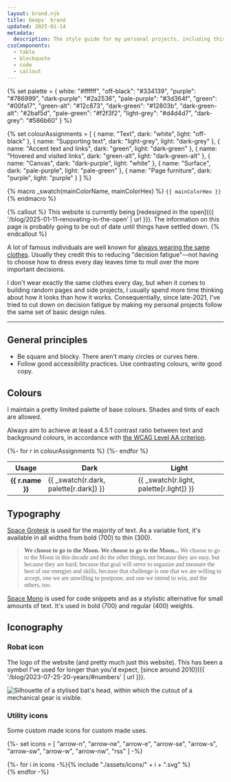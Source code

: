 ```yaml
---
layout: brand.njk
title: beeps' brand
updated: 2025-01-14
metadata:
  description: The style guide for my personal projects, including this website.
cssComponents:
  - table
  - blockquote
  - code
  - callout
---
```


{% set palette = {
  white: "#ffffff",
  "off-black": "#334139",
  "purple": "#786999",
  "dark-purple": "#2a2536",
  "pale-purple": "#3d364f",
  "green": "#00fa17",
  "green-alt": "#12c873",
  "dark-green": "#12803b",
  "dark-green-alt": "#2baf5d",
  "pale-green": "#f2f3f2",
  "light-grey": "#d4d4d7",
  "dark-grey": "#586b60"
} %}

{% set colourAssignments = [
  { name: "Text", dark: "white", light: "off-black" },
  { name: "Supporting text", dark: "light-grey", light: "dark-grey" },
  { name: "Accent text and links", dark: "green", light: "dark-green" },
  { name: "Hovered and visited links", dark: "green-alt", light: "dark-green-alt" },
  { name: "Canvas", dark: "dark-purple", light: "white" },
  { name: "Surface", dark: "pale-purple", light: "pale-green" },
  { name: "Page furniture", dark: "purple", light: "purple" }
] %}

<style>
:root {
  {%- for n, c in palette %}
  --brand-color-{{ n }}: {{ c }};
  {%- endfor %}
}
</style>

{% macro _swatch(mainColorName, mainColorHex) %}
<span class="page-swatch">
<span class="page-swatch__preview" style="background-color: var(--brand-color-{{ mainColorName }});"></span>
<code class="kimCode">{{ mainColorHex }}</code>
</span>
{% endmacro %}

{% callout %}
This website is currently being [redesigned in the open]({{ '/blog/2025-01-11-renovating-in-the-open' | url }}). The information on this page is probably going to be out of date until things have settled down.
{% endcallout %}

A lot of famous individuals are well known for [always wearing the same clothes](https://edition.cnn.com/2015/10/09/world/gallery/decision-fatigue-same-clothes/index.html). Usually they credit this to reducing "decision fatigue"—not having to choose how to dress every day leaves time to mull over the more important decisions.

I don't wear exactly the same clothes every day, but when it comes to building random pages and side projects, I usually spend more time thinking about how it looks than how it works. Consequentially, since late-2021, I've tried to cut down on decision fatigue by making my personal projects follow the same set of basic design rules.

---

## General principles

- Be square and blocky. There aren't many circles or curves here.
- Follow good accessibility practices. Use contrasting colours, write good copy.

## Colours

I maintain a pretty limited palette of base colours. Shades and tints of each are allowed.

Always aim to achieve at least a 4.5:1 contrast ratio between text and background colours, in accordance with [the WCAG Level AA criterion](https://www.w3.org/WAI/WCAG21/Understanding/contrast-minimum.html).

<table class="kimTable">
  <thead class="kimTable_head">
    <tr class="kimTable_row">
      <th class="kimTable_header" scope="col">Usage</th>
      <th class="kimTable_header" scope="col">Dark</th>
      <th class="kimTable_header" scope="col">Light</th>
    </tr>
  </thead>
  <tbody class="kimTable_body">
    {%- for r in colourAssignments %}
    <tr class="kimTable_row">
      <th class="kimTable_header" scope="row">{{ r.name }}</th>
      <td class="kimTable_cell">{{ _swatch(r.dark, palette[r.dark]) }}</td>
      <td class="kimTable_cell">{{ _swatch(r.light, palette[r.light]) }}</td>
    </tr>
    {%- endfor %}
  </tbody>
</table>

## Typography

[Space Grotesk](https://fonts.google.com/specimen/Space+Grotesk) is used for the majority of text. As a variable font, it's available in all widths from bold (700) to thin (300).

> <div style="font-family:'Space Grotesk'"><span style="font-weight:700">We choose to go to the Moon. </span> <span style="font-weight:600">We choose to go to the Moon... </span><span style="font-weight:500">We choose to go to the Moon in this decade and do the other things, not because they are easy, but because they are hard; </span><span style="font-weight:400">because that goal will serve to organize and measure the best of our energies and skills,</span> <span style="font-weight:300">because that challenge is one that we are willing to accept, one we are unwilling to postpone, and one we intend to win, and the others, too.</span></div>

[Space Mono](https://fonts.google.com/specimen/Space+Mono) is used for code snippets and as a stylistic alternative for small amounts of text. It's used in bold (700) and regular (400) weights.

## Iconography

### Robat icon

The logo of the website (and pretty much just this website). This has been a symbol I've used for longer than you'd expect, [since around 2010]({{ '/blog/2023-07-25-20-years/#numbers' | url }}).

<div class="page-icon">
  <img src="{{ '/assets/images/icons/favicon.svg' | url }}" alt="Silhouette of a stylised bat's head, within which the cutout of a mechanical gear is visible.">
</div>

### Utility icons

Some custom made icons for custom made uses.

{%- set icons = [
  "arrow-n",
  "arrow-ne",
  "arrow-e",
  "arrow-se",
  "arrow-s",
  "arrow-sw",
  "arrow-w",
  "arrow-nw",
  "rss"
] -%}

<div style="display: flex; flex-wrap: wrap; gap: var(--space-3);">
{%- for i in icons -%}<span>{% include "./assets/icons/" + i + ".svg" %}</span>{% endfor -%}
</div>
